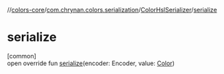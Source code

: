 //[colors-core](../../../index.md)/[com.chrynan.colors.serialization](../index.md)/[ColorHslSerializer](index.md)/[serialize](serialize.md)

# serialize

[common]\
open override fun [serialize](serialize.md)(encoder: Encoder, value: [Color](../../com.chrynan.colors/-color/index.md))
